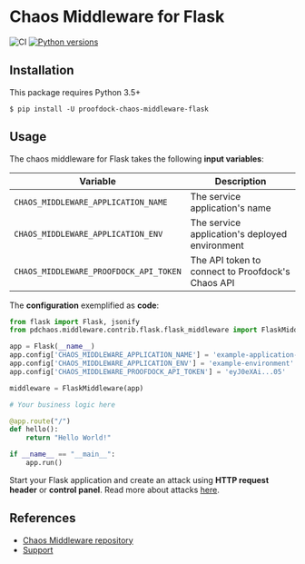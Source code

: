 # Chaos Middleware for Flask

![CI](https://github.com/proofdock/chaos-middleware-python/workflows/CI/badge.svg?branch=master)
[![Python versions](https://img.shields.io/pypi/pyversions/proofdock-chaos-middleware-flask.svg)](https://www.python.org/)

## Installation

This package requires Python 3.5+

```
$ pip install -U proofdock-chaos-middleware-flask
```

## Usage

The chaos middleware for Flask takes the following **input variables**:

| Variable | Description |
| ---      | ---         |
| `CHAOS_MIDDLEWARE_APPLICATION_NAME` | The service application's name |
| `CHAOS_MIDDLEWARE_APPLICATION_ENV` | The service application's deployed environment |
| `CHAOS_MIDDLEWARE_PROOFDOCK_API_TOKEN` | The API token to connect to Proofdock's Chaos API |

The **configuration** exemplified as **code**:

```python
from flask import Flask, jsonify
from pdchaos.middleware.contrib.flask.flask_middleware import FlaskMiddleware

app = Flask(__name__)
app.config['CHAOS_MIDDLEWARE_APPLICATION_NAME'] = 'example-application-name'
app.config['CHAOS_MIDDLEWARE_APPLICATION_ENV'] = 'example-environment'
app.config['CHAOS_MIDDLEWARE_PROOFDOCK_API_TOKEN'] = 'eyJ0eXAi...05'

middleware = FlaskMiddleware(app)

# Your business logic here

@app.route("/")
def hello():
    return "Hello World!"

if __name__ == "__main__":
    app.run()
```

Start your Flask application and create an attack using **HTTP request header** or **control panel**. Read more about attacks [here][attack_usage].

## References

- [Chaos Middleware repository][proofdock_middleware_repo]
- [Support][proofdock_support]

[proofdock]: https://proofdock.io/
[proofdock_support]: https://github.com/proofdock/chaos-support/
[proofdock_middleware_repo]: https://github.com/proofdock/chaos-middleware-python
[attack_usage]: https://docs.proofdock.io/chaos/middleware/about/#usage